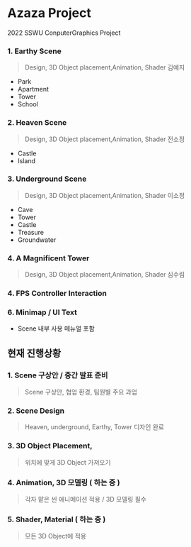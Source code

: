 # Azaza Project

2022 SSWU ConputerGraphics Project  

### 1. Earthy Scene  
> Design, 3D Object placement,Animation, Shader 김예지  
- Park
- Apartment
- Tower
- School

### 2. Heaven Scene  
> Design, 3D Object placement,Animation, Shader  전소정  
- Castle
- Island

### 3. Underground Scene  
> Design, 3D Object placement,Animation, Shader 이소정  
- Cave  
- Tower  
- Castle  
- Treasure  
- Groundwater  

### 4. A Magnificent Tower
> Design, 3D Object placement,Animation, Shader  심수림  


### 4. FPS Controller Interaction  

### 6. Minimap / UI Text
- Scene 내부 사용 메뉴얼 포함
 
## 현재 진행상황

### 1. Scene 구상안 / 중간 발표 준비  
> Scene 구상안, 협업 환경, 팀원별 주요 과업  

### 2. Scene Design 
> Heaven, underground, Earthy, Tower 디자인 완료  

### 3. 3D Object Placement,
> 위치에 맞게 3D Object 가져오기  

### 4. Animation, 3D 모델링  ( 하는 중 )
> 각자 맡은 씬 애니메이션 적용 / 3D 모델링 필수  

### 5. Shader, Material  ( 하는 중 )
> 모든 3D Object에 적용  
